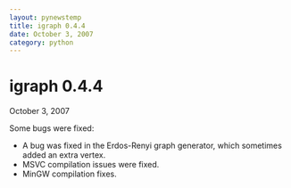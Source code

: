 ```yaml
---
layout: pynewstemp
title: igraph 0.4.4
date: October 3, 2007
category: python
---
```


igraph 0.4.4
=========

October 3, 2007

Some bugs were fixed:

- A bug was fixed in the Erdos-Renyi graph generator, which sometimes
  added an extra vertex.
- MSVC compilation issues were fixed.
- MinGW compilation fixes.
